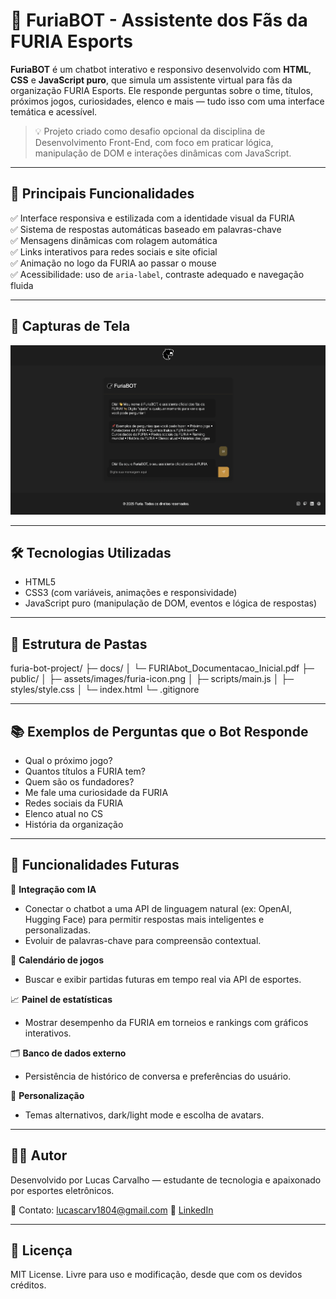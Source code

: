 # 🐆 FuriaBOT - Assistente dos Fãs da FURIA Esports

**FuriaBOT** é um chatbot interativo e responsivo desenvolvido com **HTML**, **CSS** e **JavaScript puro**, que simula um assistente virtual para fãs da organização FURIA Esports. Ele responde perguntas sobre o time, títulos, próximos jogos, curiosidades, elenco e mais — tudo isso com uma interface temática e acessível.

> 💡 Projeto criado como desafio opcional da disciplina de Desenvolvimento Front-End, com foco em praticar lógica, manipulação de DOM e interações dinâmicas com JavaScript.

---

## 🚀 Principais Funcionalidades

✅ Interface responsiva e estilizada com a identidade visual da FURIA  
✅ Sistema de respostas automáticas baseado em palavras-chave  
✅ Mensagens dinâmicas com rolagem automática  
✅ Links interativos para redes sociais e site oficial  
✅ Animação no logo da FURIA ao passar o mouse  
✅ Acessibilidade: uso de `aria-label`, contraste adequado e navegação fluida

---

## 📸 Capturas de Tela

![Interface do FuriaBOT em execução no navegador](image.png)

---

## 🛠️ Tecnologias Utilizadas

- HTML5  
- CSS3 (com variáveis, animações e responsividade)  
- JavaScript puro (manipulação de DOM, eventos e lógica de respostas)

---

## 📁 Estrutura de Pastas

furia-bot-project/
├─ docs/
│ └─ FURIAbot_Documentacao_Inicial.pdf
├─ public/
│ ├─ assets/images/furia-icon.png
│ ├─ scripts/main.js
│ ├─ styles/style.css
│ └─ index.html
└─ .gitignore

---

## 📚 Exemplos de Perguntas que o Bot Responde

- Qual o próximo jogo?  
- Quantos títulos a FURIA tem?  
- Quem são os fundadores?  
- Me fale uma curiosidade da FURIA  
- Redes sociais da FURIA  
- Elenco atual no CS  
- História da organização

---

## 🧠 Funcionalidades Futuras

🤖 **Integração com IA**  
- Conectar o chatbot a uma API de linguagem natural (ex: OpenAI, Hugging Face) para permitir respostas mais inteligentes e personalizadas.  
- Evoluir de palavras-chave para compreensão contextual.

📅 **Calendário de jogos**  
- Buscar e exibir partidas futuras em tempo real via API de esportes.

📈 **Painel de estatísticas**  
- Mostrar desempenho da FURIA em torneios e rankings com gráficos interativos.

🗂️ **Banco de dados externo**  
- Persistência de histórico de conversa e preferências do usuário.

🎨 **Personalização**  
- Temas alternativos, dark/light mode e escolha de avatars.

---

## 👨‍💻 Autor

Desenvolvido por Lucas Carvalho — estudante de tecnologia e apaixonado por esportes eletrônicos.

📧 Contato: lucascarv1804@gmail.com
🔗 [LinkedIn](https://www.linkedin.com/in/lucas-almeida-de-carvalho/)

---

## 📄 Licença

MIT License. Livre para uso e modificação, desde que com os devidos créditos.
